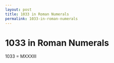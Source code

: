 ```yaml
---
layout: post
title: 1033 in Roman Numerals
permalink: 1033-in-roman-numerals
---
```


# 1033 in Roman Numerals

1033 = MXXXIII
